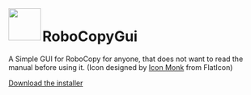 <img src="https://github.com/qxsch/RoboCopyGui/blob/master/RoboCopy/Icons/copy.png" width="64" height="64" align="left">

# RoboCopyGui


A Simple GUI for RoboCopy for anyone, that does not want to read the manual before using it. (Icon designed by [Icon Monk](https://www.flaticon.com/authors/icon-monk) from FlatIcon)

[Download the installer](https://github.com/qxsch/RoboCopyGui/raw/master/Binary/QXSRoboCopyGui.msi)
